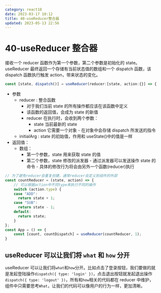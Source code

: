 ```yaml
---
category: react18
date: 2023-03-17 10:12
title: 40-useReducer整合器
updated: 2023-05-13 22:56
---
```


# 40-useReducer 整合器

接收一个 reducer 函数作为第一个参数，第二个参数是初始化的 state。useReducer 最终返回一个存储有当前状态值的数组和一个 dispatch 函数，该 dispatch 函数执行触发 action，带来状态的变化。

```js
const [state, dispatch()] = useReducer(reducer:[state, action:{}] => {...}, initialArg:state, init?)
```

- 参数
  - reducer : 整合函数
    - 对于我们当前 state 的所有操作都应该在该函数中定义
    - 该函数的返回值，会成为 state 的新值
    - reducer 在执行时，会收到两个参数：
      - state 当前最新的 state
      - action 它需要一个对象 - 在对象中会存储 dispatch 所发送的指令
  - initialArg : state 的初始值，作用和 useState()中的值是一样
- 返回值：
  - 数组：
    - 第一个参数，state 用来获取 state 的值
    - 第二个参数，state 修改的派发器 - 通过派发器可以发送操作 state 的命令 - 具体的修改行为将会由另外一个函数(reducer)执行

```jsx
// 为了避免reducer会重复创建，通常reducer会定义到组件的外部
const countReducer = (state, action) => {
    // 可以根据action中不同type来执行不同的操作
    switch (action.type) {
    case "ADD":
      return state + 1;
    case "SUB":
      return state - 1;
    default:
      return state;
    }
};
const App = () => {
    const [count, countDispatch] = useReducer(countReducer, 1);
}
```

## useReducer 可以让我们将 `what` 和 `how` 分开

useReducer 可以让我们将`what`和`how`分开。比如点击了登录按钮，我们要做的就是发起登陆操作`dispatch({ type: 'login' })`，点击退出按钮就发起退出操作`dispatch({ type: 'logout' })`，所有和`how`相关的代码都在 reducer 中维护，组件中只需要思考`What`，让我们的代码可以像用户的行为一样，更加清晰。